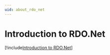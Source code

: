 ```yaml
---
uid: about_rdo_net
---
```


# Introduction to RDO.Net

[!include[Introduction to RDO.Net](_about_rdo_net.md)]
